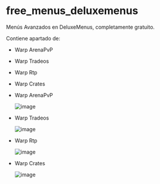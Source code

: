 # free_menus_deluxemenus
Menús Avanzados en DeluxeMenus, completamente gratuito.

Contiene apartado de:
- Warp ArenaPvP
- Warp Tradeos
- Warp Rtp
- Warp Crates


- Warp ArenaPvP








  ![image](https://github.com/estefanogomez231/free_menus_deluxemenus/assets/121652407/085d2bfb-1e5e-45af-9ba7-699c137f80de)

- Warp Tradeos













  ![image](https://github.com/estefanogomez231/free_menus_deluxemenus/assets/121652407/791c9edc-b5eb-4fe6-99b0-9a304aa0fc85)

- Warp Rtp









  ![image](https://github.com/estefanogomez231/free_menus_deluxemenus/assets/121652407/f78b13aa-b9b7-44d5-a0b1-571572bd0a12)

- Warp Crates












  ![image](https://github.com/estefanogomez231/free_menus_deluxemenus/assets/121652407/976e076d-ca39-4117-9d0c-954d98035b3d)


